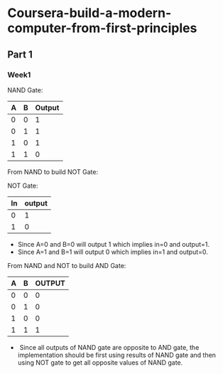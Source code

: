 # Coursera-build-a-modern-computer-from-first-principles

## Part 1

### Week1

NAND Gate:

| A    | B    | Output |
| :--- | ---- | ------ |
| 0    | 0    | 1      |
| 0    | 1    | 1      |
| 1    | 0    | 1      |
| 1    | 1    | 0      |

From NAND to build NOT Gate:

NOT Gate:

| In   | output |
| ---- | ------ |
| 0    | 1      |
| 1    | 0      |

- Since A=0 and B=0 will output 1 which implies in=0 and output=1.
- Since A=1 and B=1 will output 0 which implies in=1 and output=0.

From NAND and NOT to build AND Gate:

| A    | B    | OUTPUT |
| ---- | ---- | ------ |
| 0    | 0    | 0      |
| 0    | 1    | 0      |
| 1    | 0    | 0      |
| 1    | 1    | 1      |

- ​	Since all outputs of NAND gate are opposite to AND gate, the implementation should be first using results of NAND gate and then using NOT gate to get all opposite values of NAND gate. 

